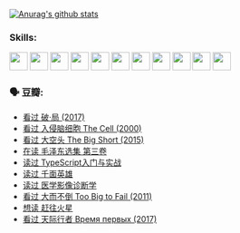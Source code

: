 
[![Anurag's github stats](https://github-readme-stats.vercel.app/api?username=w940853815)](https://github.com/anuraghazra/github-readme-stats)

### Skills:

<code><img height="32" src="https://cdn.jsdelivr.net/npm/simple-icons@v5/icons/python.svg"></code>
<code><img height="32" src="https://cdn.jsdelivr.net/npm/simple-icons@v5/icons/javascript.svg"></code>
<code><img height="32" src="https://cdn.jsdelivr.net/npm/simple-icons@v5/icons/django.svg"></code>
<code><img height="32" src="https://cdn.jsdelivr.net/npm/simple-icons@v5/icons/flask.svg"></code>
<code><img height="32" src="https://cdn.jsdelivr.net/npm/simple-icons@v5/icons/vuetify.svg"></code>
<code><img height="32" src="https://cdn.jsdelivr.net/npm/simple-icons@v5/icons/git.svg"></code>
<code><img height="32" src="https://cdn.jsdelivr.net/npm/simple-icons@v5/icons/docker.svg"></code>
<code><img height="32" src="https://cdn.jsdelivr.net/npm/simple-icons@v5/icons/postgresql.svg"></code>
<code><img height="32" src="https://cdn.jsdelivr.net/npm/simple-icons@v5/icons/elasticsearch.svg"></code>
<code><img height="32" src="https://cdn.jsdelivr.net/npm/simple-icons@v5/icons/macos.svg"></code>
<code><img height="32" src="https://cdn.jsdelivr.net/npm/simple-icons@v5/icons/linux.svg"></code>

### 🗣 豆瓣:

<!-- DOUBAN-ACTIVITIES:START -->
- [看过 破·局‎ (2017)](https://www.douban.com/people/136069238/status/3692455583/?_i=39875303)
- [看过 入侵脑细胞 The Cell‎ (2000)](https://www.douban.com/people/136069238/status/3685689445/?_i=39875303)
- [看过 大空头 The Big Short‎ (2015)](https://www.douban.com/people/136069238/status/3684552601/?_i=39875303)
- [在读 毛泽东选集 第三卷](https://www.douban.com/people/136069238/status/3684195205/?_i=39875303)
- [读过 TypeScript入门与实战](https://www.douban.com/people/136069238/status/3684185937/?_i=39875303)
- [读过 千面英雄](https://www.douban.com/people/136069238/status/3684185774/?_i=39875303)
- [读过 医学影像诊断学](https://www.douban.com/people/136069238/status/3677621058/?_i=39875303)
- [看过 大而不倒 Too Big to Fail‎ (2011)](https://www.douban.com/people/136069238/status/3676265621/?_i=39875303)
- [想读 赶往火星](https://www.douban.com/people/136069238/status/3669051189/?_i=39875303)
- [看过 天际行者 Время первых‎ (2017)](https://www.douban.com/people/136069238/status/3669036721/?_i=39875303)
<!-- DOUBAN-ACTIVITIES:END -->
<!--
**w940853815/w940853815** is a ✨ _special_ ✨ repository because its `README.md` (this file) appears on your GitHub profile.

Here are some ideas to get you started:

- 🔭 I’m currently working on ...
- 🌱 I’m currently learning ...
- 👯 I’m looking to collaborate on ...
- 🤔 I’m looking for help with ...
- 💬 Ask me about ...
- 📫 How to reach me: ...
- 😄 Pronouns: ...
- ⚡ Fun fact: ...
-->
